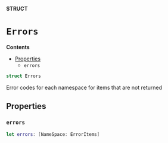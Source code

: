 **STRUCT**

# `Errors`

**Contents**

- [Properties](#properties)
  - `errors`

```swift
struct Errors
```

Error codes for each namespace for items that are not returned

## Properties
### `errors`

```swift
let errors: [NameSpace: ErrorItems]
```
